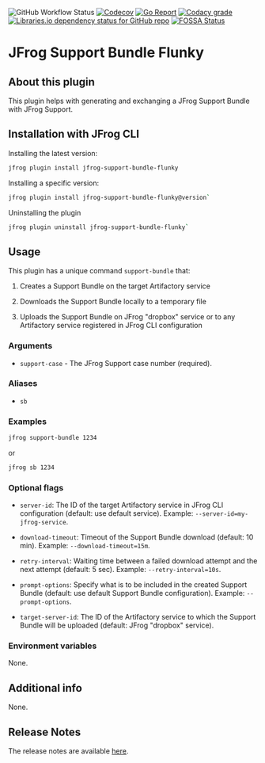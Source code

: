 ![GitHub Workflow Status](https://img.shields.io/github/workflow/status/cyrilc-pro/jfrog-support-bundle-flunky/Go?style=plastic)
[![Codecov](https://img.shields.io/codecov/c/github/cyrilc-pro/jfrog-support-bundle-flunky?style=plastic&label=codecov)](https://codecov.io/gh/cyrilc-pro/jfrog-support-bundle-flunky)
[![Go Report](https://goreportcard.com/badge/github.com/cyrilc-pro/jfrog-support-bundle-flunky?style=plastic)](https://goreportcard.com/report/github.com/cyrilc-pro/jfrog-support-bundle-flunky)
[![Codacy grade](https://img.shields.io/codacy/grade/b286b95be72c4aa19de86f8c4a985f34?label=codacy&style=plastic)](https://www.codacy.com/gh/cyrilc-pro/jfrog-support-bundle-flunky/dashboard?utm_source=github.com&amp;utm_medium=referral&amp;utm_content=cyrilc-pro/jfrog-support-bundle-flunky&amp;utm_campaign=Badge_Grade)
[![Libraries.io dependency status for GitHub repo](https://img.shields.io/librariesio/github/cyrilc-pro/jfrog-support-bundle-flunky?label=libraries.io&style=plastic)](https://libraries.io/github/cyrilc-pro/jfrog-support-bundle-flunky)
[![FOSSA Status](https://app.fossa.com/api/projects/git%2Bgithub.com%2Fcyrilc-pro%2Fjfrog-support-bundle-flunky.svg?type=shield)](https://app.fossa.com/projects/git%2Bgithub.com%2Fcyrilc-pro%2Fjfrog-support-bundle-flunky?ref=badge_shield)

# JFrog Support Bundle Flunky

## About this plugin

This plugin helps with generating and exchanging a JFrog Support Bundle with JFrog Support.

## Installation with JFrog CLI

Installing the latest version:

``` bash
jfrog plugin install jfrog-support-bundle-flunky
```

Installing a specific version:

``` bash
jfrog plugin install jfrog-support-bundle-flunky@version`
```

Uninstalling the plugin

``` bash
jfrog plugin uninstall jfrog-support-bundle-flunky`
```

## Usage

This plugin has a unique command `support-bundle` that:

1.  Creates a Support Bundle on the target Artifactory service

2.  Downloads the Support Bundle locally to a temporary file

3.  Uploads the Support Bundle on JFrog "dropbox" service or to any Artifactory service registered in JFrog CLI 
    configuration

### Arguments

-   `support-case` - The JFrog Support case number (required).

### Aliases

-   `sb`

### Examples

``` bash
jfrog support-bundle 1234
```

or

``` bash
jfrog sb 1234
```

### Optional flags

-   `server-id`: The ID of the target Artifactory service in JFrog CLI configuration (default: use default service). 
    Example: `--server-id=my-jfrog-service`.

-   `download-timeout`: Timeout of the Support Bundle download (default: 10 min). Example: `--download-timeout=15m`.

-   `retry-interval`: Waiting time between a failed download attempt and the next attempt (default: 5 sec). Example: 
    `--retry-interval=10s`.

-   `prompt-options`: Specify what is to be included in the created Support Bundle (default: use default Support Bundle 
    configuration). Example: `--prompt-options`.

-   `target-server-id`: The ID of the Artifactory service to which the Support Bundle will be uploaded (default: JFrog 
    "dropbox" service).

### Environment variables

None.

## Additional info

None.

## Release Notes

The release notes are available [here](RELEASE.md).
